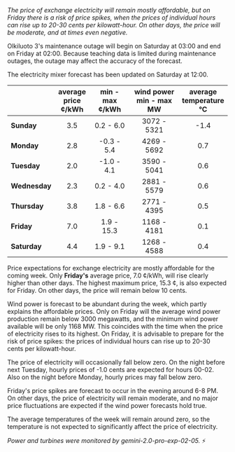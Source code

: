 *The price of exchange electricity will remain mostly affordable, but on Friday there is a risk of price spikes, when the prices of individual hours can rise up to 20-30 cents per kilowatt-hour. On other days, the price will be moderate, and at times even negative.*

Olkiluoto 3's maintenance outage will begin on Saturday at 03:00 and end on Friday at 02:00. Because teaching data is limited during maintenance outages, the outage may affect the accuracy of the forecast.

The electricity mixer forecast has been updated on Saturday at 12:00.

|    | average<br>price<br>¢/kWh | min - max<br>¢/kWh | wind power<br>min - max<br>MW | average<br>temperature<br>°C |
|:---|:---:|:---:|:---:|:---:|
| **Sunday**  | 3.5 | 0.2 - 6.0  | 3072 - 5321 | -1.4 |
| **Monday** | 2.8 | -0.3 - 5.4 | 4269 - 5692 | 0.7  |
| **Tuesday**   | 2.0 | -1.0 - 4.1 | 3590 - 5041 | 0.6  |
| **Wednesday**| 2.3 | 0.2 - 4.0  | 2881 - 5579 | 0.6  |
| **Thursday**  | 3.8 | 1.8 - 6.6  | 2771 - 4395 | 0.5  |
| **Friday** | 7.0 | 1.9 - 15.3 | 1168 - 4181 | 0.1  |
| **Saturday**  | 4.4 | 1.9 - 9.1  | 1268 - 4588 | 0.4  |

Price expectations for exchange electricity are mostly affordable for the coming week. Only **Friday's** average price, 7.0 ¢/kWh, will rise clearly higher than other days. The highest maximum price, 15.3 ¢, is also expected for Friday. On other days, the price will remain below 10 cents.

Wind power is forecast to be abundant during the week, which partly explains the affordable prices. Only on Friday will the average wind power production remain below 3000 megawatts, and the minimum wind power available will be only 1168 MW. This coincides with the time when the price of electricity rises to its highest. On Friday, it is advisable to prepare for the risk of price spikes: the prices of individual hours can rise up to 20-30 cents per kilowatt-hour.

The price of electricity will occasionally fall below zero. On the night before next Tuesday, hourly prices of -1.0 cents are expected for hours 00-02. Also on the night before Monday, hourly prices may fall below zero.

Friday's price spikes are forecast to occur in the evening around 6-8 PM. On other days, the price of electricity will remain moderate, and no major price fluctuations are expected if the wind power forecasts hold true.

The average temperatures of the week will remain around zero, so the temperature is not expected to significantly affect the price of electricity.

*Power and turbines were monitored by gemini-2.0-pro-exp-02-05.* ⚡

